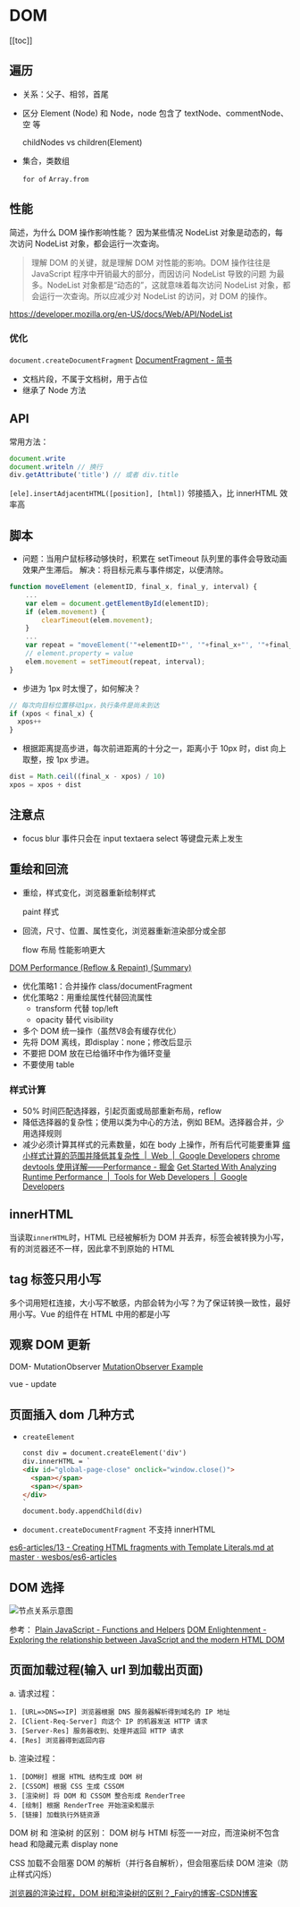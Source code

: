# DOM
[[toc]]

## 遍历
- 关系：父子、相邻，首尾
- 区分 Element (Node) 和 Node，node 包含了 textNode、commentNode、空 等

    childNodes vs children(Element)

- 集合，类数组

  `for of` `Array.from`

## 性能

简述，为什么 DOM 操作影响性能？
因为某些情况 NodeList 对象是动态的，每次访问 NodeList 对象，都会运行一次查询。

> 理解 DOM 的关键，就是理解 DOM 对性能的影响。DOM 操作往往是 JavaScript 程序中开销最大的部分，而因访问 NodeList 导致的问题
> 为最多。NodeList 对象都是“动态的”，这就意味着每次访问 NodeList 对象，都会运行一次查询。所以应减少对 NodeList 的访问，对 DOM 的操作。

https://developer.mozilla.org/en-US/docs/Web/API/NodeList

### 优化

`document.createDocumentFragment` [DocumentFragment - 简书](https://www.jianshu.com/p/7628670a94e6)

- 文档片段，不属于文档树，用于占位
- 继承了 Node 方法

## API

常用方法：

```js
document.write
document.writeln // 换行
div.getAttribute('title') // 或者 div.title
```

`[ele].insertAdjacentHTML([position], [html])` 邻接插入，比 innerHTML 效率高

## 脚本

- 问题：当用户鼠标移动够快时，积累在 setTimeout 队列里的事件会导致动画效果产生滞后。
  解决：将目标元素与事件绑定，以便清除。

```js
function moveElement (elementID, final_x, final_y, interval) {
    ...
    var elem = document.getElementById(elementID);
    if (elem.movement) {
        clearTimeout(elem.movement);
    }
    ...
    var repeat = "moveElement('"+elementID+"', '"+final_x+"', '"+final_y+"', '"+interval+"')";
    // element.property = value
    elem.movement = setTimeout(repeat, interval);
}
```

- 步进为 1px 时太慢了，如何解决？

```js
// 每次向目标位置移动1px，执行条件是尚未到达
if (xpos < final_x) {
  xpos++
}
```

- 根据距离提高步进，每次前进距离的十分之一，距离小于 10px 时，dist 向上取整，按 1px 步进。

```js
dist = Math.ceil((final_x - xpos) / 10)
xpos = xpos + dist
```

## 注意点

- focus blur 事件只会在 input textaera select 等键盘元素上发生

## 重绘和回流

- 重绘，样式变化，浏览器重新绘制样式

  paint 样式

- 回流，尺寸、位置、属性变化，浏览器重新渲染部分或全部

  flow 布局 性能影响更大

[DOM Performance (Reflow & Repaint) (Summary)](https://gist.github.com/faressoft/36cdd64faae21ed22948b458e6bf04d5)

- 优化策略1：合并操作 class/documentFragment
- 优化策略2：用重绘属性代替回流属性
  - transform 代替 top/left
  - opacity 替代 visibility
- 多个 DOM 统一操作（虽然V8会有缓存优化）
- 先将 DOM 离线，即display：none；修改后显示
- 不要把 DOM 放在已给循环中作为循环变量
- 不要使用 table

### 样式计算

- 50% 时间匹配选择器，引起页面或局部重新布局，reflow
- 降低选择器的复杂性；使用以类为中心的方法，例如 BEM。选择器合并，少用选择规则
- 减少必须计算其样式的元素数量，如在 body 上操作，所有后代可能要重算
  [缩小样式计算的范围并降低其复杂性  |  Web  |  Google Developers](https://developers.google.com/web/fundamentals/performance/rendering/reduce-the-scope-and-complexity-of-style-calculations)
  [chrome devtools 使用详解——Performance - 掘金](https://juejin.im/post/5c009115f265da612859d8e2)
  [Get Started With Analyzing Runtime Performance  |  Tools for Web Developers  |  Google Developers](https://developers.google.com/web/tools/chrome-devtools/evaluate-performance/)

## innerHTML

当读取`innerHTML`时，HTML 已经被解析为 DOM 并丢弃，标签会被转换为小写，有的浏览器还不一样，因此拿不到原始的 HTML

## tag 标签只用小写

多个词用短杠连接，大小写不敏感，内部会转为小写？为了保证转换一致性，最好用小写。Vue 的组件在 HTML 中用的都是小写

## 观察 DOM 更新

DOM- MutationObserver
[MutationObserver Example](https://codepen.io/dayvidwhy/pen/egdZyY?editors=1011)

vue - update

## 页面插入 dom 几种方式

- `createElement`
  ```html
  const div = document.createElement('div') 
  div.innerHTML = `
  <div id="global-page-close" onclick="window.close()">
    <span></span>
    <span></span>
  </div>
  ` 
  document.body.appendChild(div)
  ```
- `document.createDocumentFragment` 不支持 innerHTML

[es6-articles/13 - Creating HTML fragments with Template Literals.md at master · wesbos/es6-articles](https://github.com/wesbos/es6-articles/blob/master/13%2520-%2520Creating%2520HTML%2520fragments%2520with%2520Template%2520Literals.md)

## DOM 选择

![节点关系示意图](http://eloquentjavascript.net/img/html-links.svg)

参考：
[Plain JavaScript - Functions and Helpers](https://plainjs.com/javascript/)
[DOM Enlightenment - Exploring the relationship between JavaScript and the modern HTML DOM](http://domenlightenment.com/)

## 页面加载过程(输入 url 到加载出页面)

a. 请求过程：

    1. [URL=>DNS=>IP] 浏览器根据 DNS 服务器解析得到域名的 IP 地址
    2. [Client-Req-Server] 向这个 IP 的机器发送 HTTP 请求
    3. [Server-Res] 服务器收到、处理并返回 HTTP 请求
    4. [Res] 浏览器得到返回内容

b. 渲染过程：

    1. [DOM树] 根据 HTML 结构生成 DOM 树
    2. [CSSOM] 根据 CSS 生成 CSSOM
    3. [渲染树] 将 DOM 和 CSSOM 整合形成 RenderTree
    4. [绘制] 根据 RenderTree 开始渲染和展示
    5. [链接] 加载执行外链资源

DOM 树 和 渲染树 的区别：
    DOM 树与 HTMl 标签一一对应，而渲染树不包含 head 和隐藏元素 display none

CSS 加载不会阻塞 DOM 的解析（并行各自解析），但会阻塞后续 DOM 渲染（防止样式闪烁）

[浏览器的渲染过程，DOM 树和渲染树的区别？_Fairy的博客-CSDN博客](https://blog.csdn.net/Gbing1228/article/details/103575756)

